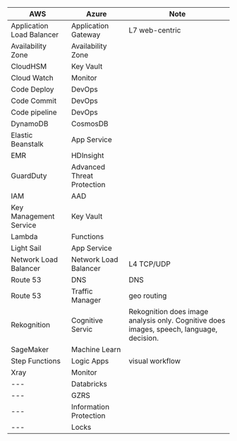 | AWS	                     | Azure                        | Note                       | 
| ------------------------ | -----------------------------|----------------------------|
| Application Load Balancer| Application Gateway          | L7 web-centric|
| Availability Zone        | Availability Zone            | |
| CloudHSM                 | Key Vault                    | |
| Cloud Watch              | Monitor                      | |
| Code Deploy              | DevOps                       | |
| Code Commit              | DevOps                       | |
| Code pipeline            | DevOps                       | |
| DynamoDB                 | CosmosDB                     | |
| Elastic Beanstalk        | App Service                  | |
| EMR                      | HDInsight                    | |
| GuardDuty                | Advanced Threat Protection   | |
| IAM                      | AAD                          | |
| Key Management Service   | Key Vault                    | |
| Lambda                   | Functions                    | |
| Light Sail               | App Service                  | |
| Network Load Balancer    | Network Load Balancer        | L4 TCP/UDP|
| Route 53                 | DNS                          | DNS|
| Route 53                 | Traffic Manager              | geo routing|
| Rekognition              | Cognitive Servic             | Rekognition does image analysis only. Cognitive does images, speech, language, decision. |
| SageMaker                | Machine Learn                | |
| Step Functions           | Logic Apps                   | visual workflow |
| Xray                     | Monitor                      | |
| ---                      | Databricks                   | |
| ---                      | GZRS                         | |
| ---                      | Information Protection       | |
| ---                      | Locks                        | |
